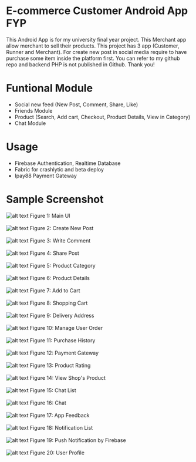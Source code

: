# E-commerce Customer Android App FYP
This Android App is for my university final year project. This Merchant app allow merchant to sell their products. This project has 3 app (Customer, Runner and Merchant). For create new post in social media require to have purchase some item inside the platform first. You can refer to my github repo and backend PHP is not published in Github. Thank you!

# Funtional Module
- Social new feed (New Post, Comment, Share, Like)
- Friends Module
- Product (Search, Add cart, Checkout, Product Details, View in Category)
- Chat Module

# Usage
- Firebase Authentication, Realtime Database 
- Fabric for crashlytic and beta deploy
- Ipay88 Payment Gateway

# Sample Screenshot

![alt text](https://s15.postimg.cc/7vziy1ivf/home_social_post.jpg) Figure 1: Main UI  </br></br>
![alt text](https://s15.postimg.cc/88qx4atgb/post.jpg) Figure 2: Create New Post</br></br>
![alt text](https://s15.postimg.cc/gr0d8kfdn/comment.jpg) Figure 3: Write Comment</br></br>
![alt text](https://s15.postimg.cc/jxuws9zuj/share.jpg) Figure 4: Share Post</br></br>
![alt text](https://s15.postimg.cc/646k344nf/category_page.jpg) Figure 5: Product Category</br></br>
![alt text](https://s15.postimg.cc/h3rreuktn/product_detail.jpg) Figure 6:  Product Details</br></br>
![alt text](https://s15.postimg.cc/mf6nzetzv/add_to_cart.jpg) Figure 7: Add to Cart</br></br>
![alt text](https://s15.postimg.cc/ivkq9rrbv/shopping_cart.jpg) Figure 8: Shopping Cart</br></br>
![alt text](https://s15.postimg.cc/qobe1ls4b/delivery_address.jpg) Figure 9: Delivery Address</br></br>
![alt text](https://s15.postimg.cc/yh21tpnuj/user_manage_order.jpg) Figure 10: Manage User Order</br></br>
![alt text](https://s15.postimg.cc/e9om1ag1n/history.jpg) Figure 11: Purchase History</br></br>
![alt text](https://s15.postimg.cc/adba5dnd7/payment.jpg) Figure 12: Payment Gateway</br></br>
![alt text](https://s15.postimg.cc/mf6nzjz6j/rating.jpg) Figure 13: Product Rating</br></br>
![alt text](https://s15.postimg.cc/o6zmuifzf/view_shop.jpg) Figure 14: View Shop's Product</br></br>
![alt text](https://s15.postimg.cc/ez7edme0b/chat_list.jpg) Figure 15: Chat List</br></br>
![alt text](https://s15.postimg.cc/nhguhys8r/chat_module.jpg) Figure 16: Chat</br></br>
![alt text](https://s15.postimg.cc/jl3ilzuej/feedback.jpg) Figure 17: App Feedback</br></br>
![alt text](https://s15.postimg.cc/ge8z2e4tn/notification_list.jpg) Figure 18: Notification List</br></br>
![alt text](https://s15.postimg.cc/rqlkk6l8b/notification.png) Figure 19: Push Notification by Firebase</br></br>
![alt text](https://s15.postimg.cc/7j84rzax7/user_profile.jpg) Figure 20: User Profile</br></br>

